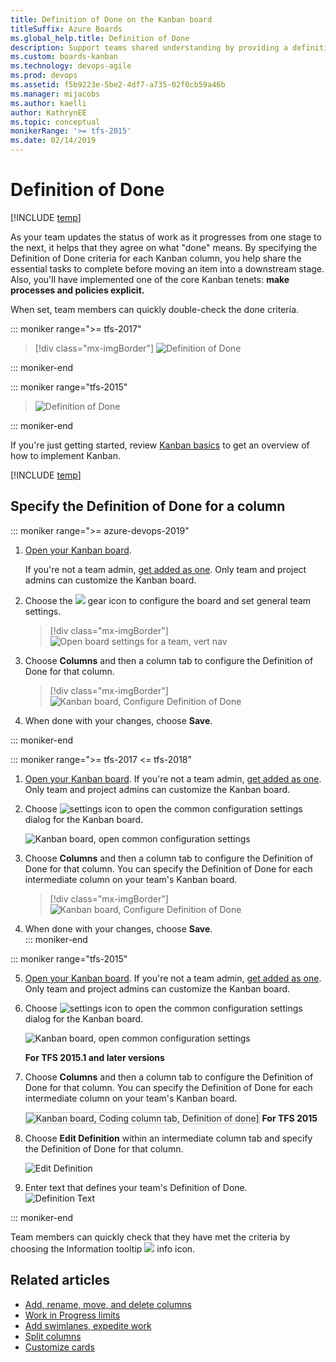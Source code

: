 ```yaml
---
title: Definition of Done on the Kanban board
titleSuffix: Azure Boards
ms.global_help.title: Definition of Done
description: Support teams shared understanding by providing a definition for what "done" means for each column of the Kanban board  
ms.custom: boards-kanban 
ms.technology: devops-agile
ms.prod: devops
ms.assetid: f5b9223e-5be2-4df7-a735-02f0cb59a46b
ms.manager: mijacobs
ms.author: kaelli
author: KathrynEE
ms.topic: conceptual
monikerRange: '>= tfs-2015'
ms.date: 02/14/2019
---
```


# Definition of Done

[!INCLUDE [temp](../includes/version-vsts-tfs-2015-on.md)]  

As your team updates the status of work as it progresses from one stage to the next, it helps that they agree on what "done" means. By specifying the Definition of Done criteria for each Kanban column, you help share the essential tasks to complete before moving an item into a downstream stage. 
Also, you'll have implemented one of the core Kanban tenets: **make processes and policies explicit.**

When set, team members can quickly double-check the done criteria.

::: moniker range=">= tfs-2017" 

> [!div class="mx-imgBorder"]
> ![Definition of Done](media/columns/move-doing-done-dod-develop.png)

::: moniker-end   

::: moniker range="tfs-2015" 

> ![Definition of Done](media/ALM_DD_IntroImage.png)

::: moniker-end   

If you're just getting started, review [Kanban basics](kanban-basics.md) to get an overview of how to implement Kanban.

[!INCLUDE [temp](../includes/prerequisites-team-settings.md)]

## Specify the Definition of Done for a column 

::: moniker range=">= azure-devops-2019"

1. [Open your Kanban board](kanban-quickstart.md). 

   If you're not a team admin, [get added as one](../../organizations/settings/add-team-administrator.md). Only team and project admins can customize the Kanban board.

1. Choose the ![](../../media/icons/blue-gear.png) gear icon to configure the board and set general team settings.  

	> [!div class="mx-imgBorder"]
	> ![Open board settings for a team, vert nav](../../organizations/settings/media/configure-team/open-board-settings.png)  

2. Choose **Columns** and then a column tab to configure the Definition of Done for that column. 

	> [!div class="mx-imgBorder"]
	> ![Kanban board, Configure Definition of Done](media/columns/definition-of-done-defined.png)  

3. When done with your changes, choose **Save**.

::: moniker-end 

::: moniker range=">= tfs-2017 <= tfs-2018" 

1. [Open your Kanban board](kanban-quickstart.md). If you're not a team admin, [get added as one](../../organizations/settings/add-team-administrator.md). Only team and project admins can customize the Kanban board.

2. Choose ![settings icon](../../media/icons/team-settings-gear-icon.png) to open the common configuration settings dialog for the Kanban board. 

	![Kanban board, open common configuration settings](media/add-columns-open-settings-ts.png)  

3. Choose **Columns** and then a column tab to configure the Definition of Done for that column. You can specify the Definition of Done for each intermediate column on your team's Kanban board.   

	> [!div class="mx-imgBorder"]
	> ![Kanban board, Configure Definition of Done](media/columns/definition-of-done-defined.png)  

4. When done with your changes, choose **Save**.  
   ::: moniker-end  

::: moniker range="tfs-2015"  

5. [Open your Kanban board](kanban-quickstart.md). If you're not a team admin, [get added as one](../../organizations/settings/add-team-administrator.md). Only team and project admins can customize the Kanban board.

6. Choose ![settings icon](../../media/icons/team-settings-gear-icon.png) to open the common configuration settings dialog for the Kanban board. 

	![Kanban board, open common configuration settings](media/add-columns-open-settings-ts.png)  

    **For TFS 2015.1 and later versions**   

7. Choose **Columns** and then a column tab to configure the Definition of Done for that column. You can specify the Definition of Done for each intermediate column on your team's Kanban board.  

    <img src="media/vso-kanban-board-definition-of-done-no-tags.png"   alt="Kanban board, Coding column tab, Definition of done]" style="border: 1px solid #C3C3C3;" />     
    <strong>For TFS 2015</strong>  
8. Choose **Edit Definition** within an intermediate column tab and specify  the Definition of Done for that column.  

	![Edit Definition](media/ALM_DD_EditDefinition.png)    	 

9. Enter text that defines your team's Definition of Done.    
	![Definition Text](media/ALM_DD_DefinitionText.png)  

::: moniker-end   

Team members can quickly check that they have met the criteria by choosing the Information tooltip ![](media/ALM_DD_InfoIcon.png) info icon.  


## Related articles

- [Add, rename, move, and delete columns](add-columns.md)
- [Work in Progress limits](wip-limits.md)  
- [Add swimlanes, expedite work](expedite-work.md)
- [Split columns](split-columns.md) 
- [Customize cards](../../boards/boards/customize-cards.md)
